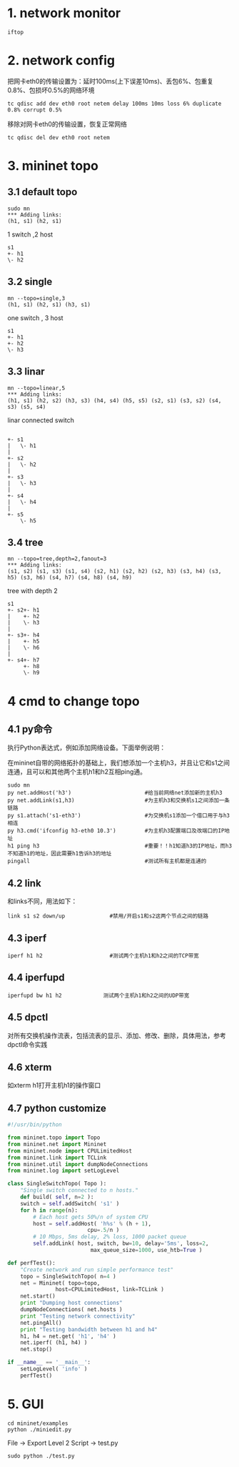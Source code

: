 # 1. network monitor
```
iftop
```
# 2. network config

把网卡eth0的传输设置为：延时100ms(上下误差10ms)、丢包6%、包重复0.8%、包损坏0.5%的网络环境
```
tc qdisc add dev eth0 root netem delay 100ms 10ms loss 6% duplicate 0.8% corrupt 0.5%
```
移除对网卡eth0的传输设置，恢复正常网络
```
tc qdisc del dev eth0 root netem
```
# 3. mininet topo
## 3.1 default topo
```
sudo mn
*** Adding links:
(h1, s1) (h2, s1)
```
1 switch ,2 host
```
s1
+- h1
\- h2
```
## 3.2 single
```
mn --topo=single,3
(h1, s1) (h2, s1) (h3, s1) 
```
one switch , 3 host
```
s1
+- h1
+- h2
\- h3
```
## 3.3 linar
```
mn --topo=linear,5
*** Adding links:
(h1, s1) (h2, s2) (h3, s3) (h4, s4) (h5, s5) (s2, s1) (s3, s2) (s4, s3) (s5, s4) 
```
linar connected switch
```

+- s1
|   \- h1
|
+- s2
|   \- h2
|
+- s3
|   \- h3
|
+- s4
|   \- h4
|
+- s5
    \- h5
```

## 3.4 tree
```
mn --topo=tree,depth=2,fanout=3
*** Adding links:
(s1, s2) (s1, s3) (s1, s4) (s2, h1) (s2, h2) (s2, h3) (s3, h4) (s3, h5) (s3, h6) (s4, h7) (s4, h8) (s4, h9)
```
tree with depth 2
```
s1 
+- s2+- h1
|    +- h2
|    \- h3
|
+- s3+- h4
|    +- h5
|    \- h6
|
+- s4+- h7
     +- h8
     \- h9
```
# 4 cmd to change topo
## 4.1 py命令 

执行Python表达式，例如添加网络设备。下面举例说明：

在mininet自带的网络拓扑的基础上，我们想添加一个主机h3，并且让它和s1之间连通，且可以和其他两个主机h1和h2互相ping通。
```
sudo mn
py net.addHost('h3')                       #给当前网络net添加新的主机h3
py net.addLink(s1,h3)                      #为主机h3和交换机s1之间添加一条链路
py s1.attach('s1-eth3')                    #为交换机s1添加一个借口用于与h3相连
py h3.cmd('ifconfig h3-eth0 10.3')         #为主机h3配置端口及改端口的IP地址
h1 ping h3                                 #重要！！h1知道h3的IP地址，而h3不知道h1的地址，因此需要h1告诉h3的地址
pingall                                    #测试所有主机都是连通的
```
## 4.2 link
和links不同，用法如下：
```
link s1 s2 down/up              #禁用/开启s1和s2这两个节点之间的链路
```
## 4.3 iperf
```
iperf h1 h2                     #测试两个主机h1和h2之间的TCP带宽
```
## 4.4 iperfupd
```
iperfupd bw h1 h2             测试两个主机h1和h2之间的UDP带宽
```
## 4.5 dpctl
对所有交换机操作流表，包括流表的显示、添加、修改、删除，具体用法，参考dpctl命令实践

## 4.6 xterm
如xterm h1打开主机h1的操作窗口
## 4.7 python customize
```python
#!/usr/bin/python

from mininet.topo import Topo
from mininet.net import Mininet
from mininet.node import CPULimitedHost
from mininet.link import TCLink
from mininet.util import dumpNodeConnections
from mininet.log import setLogLevel

class SingleSwitchTopo( Topo ):
    "Single switch connected to n hosts."
    def build( self, n=2 ):
    switch = self.addSwitch( 's1' )
    for h in range(n):
        # Each host gets 50%/n of system CPU
        host = self.addHost( 'h%s' % (h + 1),
                         cpu=.5/n )
        # 10 Mbps, 5ms delay, 2% loss, 1000 packet queue
        self.addLink( host, switch, bw=10, delay='5ms', loss=2,
                          max_queue_size=1000, use_htb=True )

def perfTest():
    "Create network and run simple performance test"
    topo = SingleSwitchTopo( n=4 )
    net = Mininet( topo=topo,
               host=CPULimitedHost, link=TCLink )
    net.start()
    print "Dumping host connections"
    dumpNodeConnections( net.hosts )
    print "Testing network connectivity"
    net.pingAll()
    print "Testing bandwidth between h1 and h4"
    h1, h4 = net.get( 'h1', 'h4' )
    net.iperf( (h1, h4) )
    net.stop()

if __name__ == '__main__':
    setLogLevel( 'info' )
    perfTest()
```
# 5. GUI
```
cd mininet/examples
python ./miniedit.py
```
File -> Export Level 2 Script -> test.py
```
sudo python ./test.py
```

